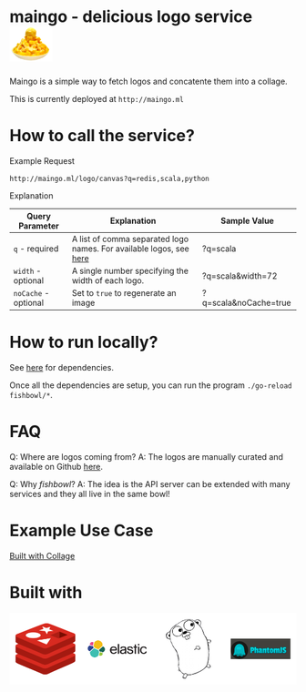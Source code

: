 # maingo - delicious logo service <img src="logo.png" width="75px"/>

Maingo is a simple way to fetch logos and concatente them into a collage.

This is currently deployed at `http://maingo.ml`

How to call the service?
===
Example Request

    http://maingo.ml/logo/canvas?q=redis,scala,python
  
Explanation

| Query Parameter  | Explanation | Sample Value
| ---------------- | ------------| ------------- |
| `q` - required  | A list of comma separated logo names. For available logos, see [here](https://github.com/moo-mou/logo) | ?q=scala
| `width` - optional | A single number specifying the width of each logo. | ?q=scala&width=72  |
| `noCache` - optional | Set to `true` to regenerate an image | ?q=scala&noCache=true  |

How to run locally?
===
See [here](https://github.com/moo-mou/maingo#built-with) for dependencies.

Once all the dependencies are setup, you can run the program `./go-reload fishbowl/*`.

FAQ
===
Q: Where are logos coming from?
A: The logos are manually curated and available on Github [here](https://github.com/moo-mou/logo).

Q: Why <i>fishbowl</i>?
A: The idea is the API server can be extended with many services and they all live in the same bowl!

Example Use Case
===
[ Built with Collage ](https://github.com/moo-mou/maingo#built-with)

Built with
===
<img src="built_with.png"/>
